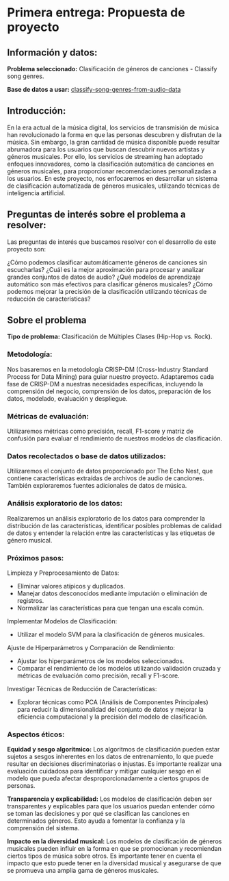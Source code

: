 # **Primera entrega: Propuesta de proyecto** 

## **Información y datos:** 
 **Problema seleccionado:** Clasificación de géneros de canciones - Classify song genres. 
 
 **Base de datos a usar:**  [classify-song-genres-from-audio-data](https://www.kaggle.com/code/ashishkumarak/classify-song-genres-from-audio-data)

## **Introducción:**
En la era actual de la música digital, los servicios de transmisión de música han revolucionado la forma en que las personas descubren y disfrutan de la música. Sin embargo, la gran cantidad de música disponible puede resultar abrumadora para los usuarios que buscan descubrir nuevos artistas y géneros musicales. Por ello, los servicios de streaming han adoptado enfoques innovadores, como la clasificación automática de canciones en géneros musicales, para proporcionar recomendaciones personalizadas a los usuarios. En este proyecto, nos enfocaremos en desarrollar un sistema de clasificación automatizada de géneros musicales, utilizando técnicas de inteligencia artificial.


## **Preguntas de interés sobre el problema a resolver:** 

 Las preguntas de interés que buscamos resolver con el desarrollo de este proyecto son: 

 ¿Cómo podemos clasificar automáticamente géneros de canciones sin escucharlas?
 ¿Cuál es la mejor aproximación para procesar y analizar grandes conjuntos de datos de audio?
 ¿Qué modelos de aprendizaje automático son más efectivos para clasificar géneros musicales?
 ¿Cómo podemos mejorar la precisión de la clasificación utilizando técnicas de reducción de características?

## **Sobre el problema**

 **Tipo de problema:** Clasificación de Múltiples Clases (Hip-Hop vs. Rock).


 ### **Metodología:**

 Nos basaremos en la metodología CRISP-DM (Cross-Industry Standard Process for Data Mining) para guiar nuestro proyecto. Adaptaremos cada fase de CRISP-DM a nuestras necesidades específicas, incluyendo la comprensión del negocio, comprensión de los datos, preparación de los datos, modelado, evaluación y despliegue.

 ### **Métricas de evaluación:**

 Utilizaremos métricas como precisión, recall, F1-score y matriz de confusión para evaluar el rendimiento de nuestros modelos de clasificación.

 ### **Datos recolectados o base de datos utilizados:**

 Utilizaremos el conjunto de datos proporcionado por The Echo Nest, que contiene características extraídas de archivos de audio de canciones. También exploraremos fuentes adicionales de datos de música.

 ### **Análisis exploratorio de los datos:**

 Realizaremos un análisis exploratorio de los datos para comprender la distribución de las características, identificar posibles problemas de calidad de datos y entender la relación entre las características y las etiquetas de género musical.

 ### **Próximos pasos:**


 Limpieza y Preprocesamiento de Datos:
   - Eliminar valores atípicos y duplicados.
   - Manejar datos desconocidos mediante imputación o eliminación de registros.
   - Normalizar las características para que tengan una escala común.
   
  Implementar Modelos de Clasificación:
   - Utilizar el modelo SVM para la clasificación de géneros musicales.

 Ajuste de Hiperparámetros y Comparación de Rendimiento:
   - Ajustar los hiperparámetros de los modelos seleccionados.
   - Comparar el rendimiento de los modelos utilizando validación cruzada y métricas de evaluación como precisión, recall y F1-score.

 Investigar Técnicas de Reducción de Características:
   - Explorar técnicas como PCA (Análisis de Componentes Principales) para reducir la dimensionalidad del conjunto de datos y mejorar la eficiencia computacional y la precisión del modelo de clasificación.

 ### **Aspectos éticos:** 

 **Equidad y sesgo algorítmico:** Los algoritmos de clasificación pueden estar sujetos a sesgos inherentes en los datos de entrenamiento, lo que puede resultar en decisiones discriminatorias o injustas. Es importante realizar una evaluación cuidadosa para identificar y mitigar cualquier sesgo en el modelo que pueda afectar desproporcionadamente a ciertos grupos de personas.


 **Transparencia y explicabilidad:** Los modelos de clasificación deben ser transparentes y explicables para que los usuarios puedan entender cómo se toman las decisiones y por qué se clasifican las canciones en determinados géneros. Esto ayuda a fomentar la confianza y la comprensión del sistema.


 **Impacto en la diversidad musical:** Los modelos de clasificación de géneros musicales pueden influir en la forma en que se promocionan y recomiendan ciertos tipos de música sobre otros. Es importante tener en cuenta el impacto que esto puede tener en la diversidad musical y asegurarse de que se promueva una amplia gama de géneros musicales.






